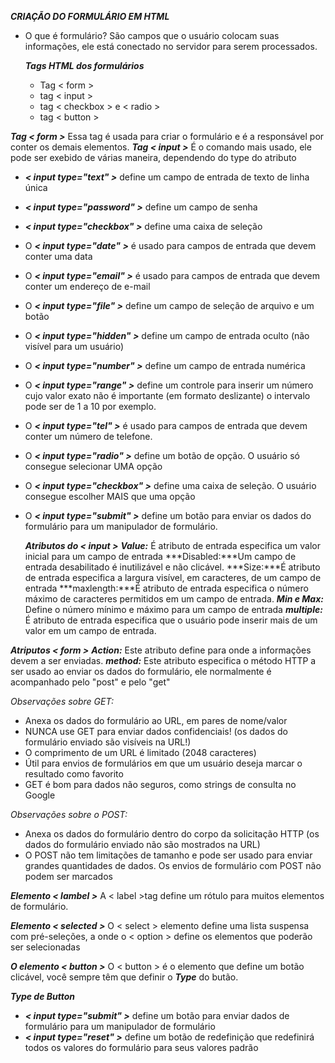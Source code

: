 ***CRIAÇÃO DO FORMULÁRIO EM HTML***
- O que é formulário?
  São campos que o usuário colocam suas informações, ele está conectado no servidor para serem processados. 

  ***_Tags HTML dos formulários_***
  - Tag < form >
  - tag < input >
  - tag < checkbox > e < radio >
  - tag < button >

***Tag < form >***
Essa tag é usada para criar o formulário e é a responsável por conter os demais elementos.
***Tag < input >***
É o comando mais usado, ele pode ser exebido de várias maneira, dependendo do type do atributo
- ***< input type="text" >*** define um campo de entrada de texto de linha única
- ***< input type="password" >*** define um campo de senha
- ***< input type="checkbox" >*** define uma caixa de seleção 
- O ***< input type="date" >*** é usado para campos de entrada que devem conter uma data
- O ***< input type="email" >*** é usado para campos de entrada que devem conter um endereço de e-mail
- O ***< input type="file" >*** define um campo de seleção de arquivo e um botão
- O ***< input type="hidden" >*** define um campo de entrada oculto (não visível para um usuário)
- O ***< input type="number" >*** define um campo de entrada numérica
- O ***< input type="range" >*** define um controle para inserir um número cujo valor exato não é importante (em formato deslizante) o intervalo pode ser de 1 a 10 por exemplo.
- O ***< input type="tel" >*** é usado para campos de entrada que devem conter um número de telefone.
- O ***< input type="radio" >*** define um botão de opção. O usuário só consegue selecionar UMA opção
- O ***< input type="checkbox" >*** define uma caixa de seleção. O usuário consegue escolher MAIS que uma opção 
- O ***< input type="submit" >*** define um botão para enviar os dados do formulário para um manipulador de formulário.
  
  ***_Atributos do < input >_***
 ***Value:*** É atributo de entrada especifica um valor inicial para um campo de entrada
 ***Disabled:***Um campo de entrada desabilitado é inutilizável e não clicável.
 ***Size:***É atributo de entrada especifica a largura visível, em caracteres, de um campo de entrada
 ***maxlength:***É atributo de entrada especifica o número máximo de caracteres permitidos em um campo de entrada.
 ***Min e Max:*** Define o número mínimo e máximo para um campo de entrada
 ***multiple:*** É atributo de entrada especifica que o usuário pode inserir mais de um valor em um campo de entrada.

 ***_Atriputos < form >_***
 ***Action:*** Este atributo define para onde a informações devem a ser enviadas.
 ***method:*** Este atributo especifica o método HTTP a ser usado ao enviar os dados do formulário, ele normalmente é acompanhado pelo "post" e pelo "get"

  _Observações sobre GET:_
- Anexa os dados do formulário ao URL, em pares de nome/valor
- NUNCA use GET para enviar dados confidenciais! (os dados do formulário enviado são visíveis na URL!)
- O comprimento de um URL é limitado (2048 caracteres)
- Útil para envios de formulários em que um usuário deseja marcar o resultado como favorito
- GET é bom para dados não seguros, como strings de consulta no Google
  
_Observações sobre o POST:_
- Anexa os dados do formulário dentro do corpo da solicitação HTTP (os dados do formulário enviado não são mostrados na URL)
- O POST não tem limitações de tamanho e pode ser usado para enviar grandes quantidades de dados.
Os envios de formulário com POST não podem ser marcados
 
 ***Elemento < lambel >***
 A < label >tag define um rótulo para muitos elementos de formulário.

***Elemento < selected >***
O < select > elemento define uma lista suspensa com pré-seleções, a onde o < option > define os elementos que poderão ser selecionadas 

***O elemento < button >***
O < button > é o elemento que define um botão clicável, você sempre têm que definir o ***Type*** do butão.

***_Type de Button_***
- ***< input type="submit" >*** define um botão para enviar dados de formulário para um manipulador de formulário
- ***< input type="reset" >*** define um botão de redefinição que redefinirá todos os valores do formulário para seus valores padrão
  